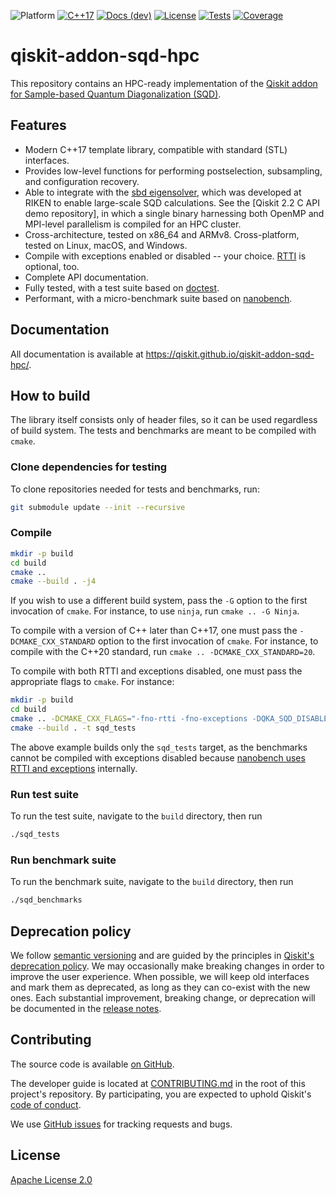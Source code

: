 ![Platform](https://img.shields.io/badge/%F0%9F%92%BB%20Platform-Linux%20%7C%20macOS%20%7C%20Windows-informational)
[![C++17](https://img.shields.io/badge/C++17-%2300599C.svg?logo=c%2B%2B&logoColor=white)](#)
[![Docs (dev)](https://img.shields.io/badge/%F0%9F%93%84%20Docs-stable-blue.svg)](https://qiskit.github.io/qiskit-addon-sqd-hpc/)
[![License](https://img.shields.io/github/license/Qiskit/qiskit-addon-sqd-hpc?label=License)](LICENSE.txt)
[![Tests](https://github.com/Qiskit/qiskit-addon-sqd-hpc/actions/workflows/test_latest_versions.yml/badge.svg)](https://github.com/Qiskit/qiskit-addon-sqd-hpc/actions/workflows/test_latest_versions.yml)
[![Coverage](https://coveralls.io/repos/github/Qiskit/qiskit-addon-sqd-hpc/badge.svg?branch=main)](https://coveralls.io/github/Qiskit/qiskit-addon-sqd-hpc?branch=main)

# qiskit-addon-sqd-hpc

This repository contains an HPC-ready implementation of the [Qiskit addon for Sample-based Quantum Diagonalization (SQD)](https://github.com/Qiskit/qiskit-addon-sqd).

## Features

- Modern C++17 template library, compatible with standard (STL) interfaces.
- Provides low-level functions for performing postselection, subsampling, and configuration recovery.
- Able to integrate with the [sbd eigensolver](https://github.com/r-ccs-cms/sbd), which was developed at RIKEN to enable large-scale SQD calculations.  See the [Qiskit 2.2 C API demo repository], in which a single binary harnessing both OpenMP and MPI-level parallelism is compiled for an HPC cluster.
- Cross-architecture, tested on x86_64 and ARMv8.  Cross-platform, tested on Linux, macOS, and Windows.
- Compile with exceptions enabled or disabled -- your choice.  [RTTI](https://en.wikipedia.org/wiki/Run-time_type_information) is optional, too.
- Complete API documentation.
- Fully tested, with a test suite based on [doctest](https://github.com/doctest/doctest).
- Performant, with a micro-benchmark suite based on [nanobench](https://github.com/martinus/nanobench).

## Documentation

All documentation is available at https://qiskit.github.io/qiskit-addon-sqd-hpc/.

## How to build

The library itself consists only of header files, so it can be used regardless of build system.  The tests and benchmarks are meant to be compiled with `cmake`.

### Clone dependencies for testing

To clone repositories needed for tests and benchmarks, run:

```sh
git submodule update --init --recursive
```

### Compile

```sh
mkdir -p build
cd build
cmake ..
cmake --build . -j4
```

If you wish to use a different build system, pass the `-G` option to the first invocation of `cmake`.  For instance, to use `ninja`, run `cmake .. -G Ninja`.

To compile with a version of C++ later than C++17, one must pass the `-DCMAKE_CXX_STANDARD` option to the first invocation of `cmake`.  For instance, to compile with the C++20 standard, run `cmake .. -DCMAKE_CXX_STANDARD=20`.

To compile with both RTTI and exceptions disabled, one must pass the appropriate flags to `cmake`.  For instance:

```sh
mkdir -p build
cd build
cmake .. -DCMAKE_CXX_FLAGS="-fno-rtti -fno-exceptions -DQKA_SQD_DISABLE_EXCEPTIONS=1 -DDOCTEST_CONFIG_NO_EXCEPTIONS_BUT_WITH_ALL_ASSERTS"
cmake --build . -t sqd_tests
```

The above example builds only the `sqd_tests` target, as the benchmarks cannot be compiled with exceptions disabled because [nanobench uses RTTI and exceptions](https://github.com/martinus/nanobench/pull/125) internally.

### Run test suite

To run the test suite, navigate to the `build` directory, then run

```sh
./sqd_tests
```

### Run benchmark suite

To run the benchmark suite, navigate to the `build` directory, then run

```sh
./sqd_benchmarks
```

## Deprecation policy

We follow [semantic versioning](https://semver.org/) and are guided by the principles in
[Qiskit's deprecation policy](https://github.com/Qiskit/qiskit/blob/main/DEPRECATION.md).
We may occasionally make breaking changes in order to improve the user experience.
When possible, we will keep old interfaces and mark them as deprecated, as long as they can co-exist with the
new ones.
Each substantial improvement, breaking change, or deprecation will be documented in the
[release notes](https://qiskit.github.io/qiskit-addon-sqd-hpc/release-notes.html).

## Contributing

The source code is available [on GitHub](https://github.com/Qiskit/qiskit-addon-sqd-hpc).

The developer guide is located at [CONTRIBUTING.md](https://github.com/Qiskit/qiskit-addon-sqd-hpc/blob/main/CONTRIBUTING.md)
in the root of this project's repository.
By participating, you are expected to uphold Qiskit's [code of conduct](https://github.com/Qiskit/qiskit/blob/main/CODE_OF_CONDUCT.md).

We use [GitHub issues](https://github.com/Qiskit/qiskit-addon-sqd-hpc/issues) for tracking requests and bugs.

## License

[Apache License 2.0](LICENSE.txt)
